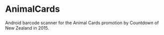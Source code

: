 # AnimalCards
Android barcode scanner for the Animal Cards promotion by Countdown of New Zealand in 2015.
